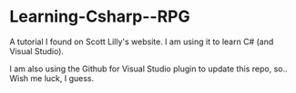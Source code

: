 # Learning-Csharp--RPG
A tutorial I found on Scott Lilly's website. I am using it to learn C# (and Visual Studio).

I am also using the Github for Visual Studio plugin to update this repo, so.. Wish me luck, I guess.
